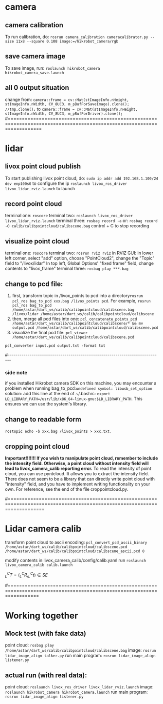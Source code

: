 # camera 

## camera calibration
To run calibration, do: `rosrun camera_calibration cameracalibrator.py --size 11x8 --square 0.108 image:=/hikrobot_camera/rgb`

## save camera image
To save image, run: `roslaunch hikrobot_camera hikrobot_camera_save.launch`

## all 0 output situation
change from: `camera::frame = cv::Mat(stImageInfo.nHeight, stImageInfo.nWidth, CV_8UC3, m_pBufForSaveImage).clone(); //tmp.clone();`
to `camera::frame = cv::Mat(stImageInfo.nHeight, stImageInfo.nWidth, CV_8UC3, m_pBufForDriver).clone();`
#========================================================================================================================

# lidar 

## livox point cloud publish
To start publishing livox point cloud, do: 
`sudo ip addr add 192.168.1.100/24 dev enp100s0` to configure the ip
`roslaunch livox_ros_driver livox_lidar_rviz.launch` to launch

## record point cloud
terminal one: `roscore`
terminal two: `roslaunch livox_ros_driver livox_lidar_rviz.launch`
terminal three: `rosbag record -a` or: `rosbag record -O calib/calibpointcloud/calibscene.bag`
control + C to stop recording

## visualize point cloud
terminal one: `roscore`
terminal two: `rosrun rviz rviz`
in RVIZ GUI: in lower left corner, select "add" option, choose "PointCloud2", change the "Topic" field to "/livox/lidar"
In top left, Global Options' "fixed frame" field, change contents to "livox_frame"
terminal three: `rosbag play ***.bag`

## change to pcd file:
1. first, transform topic in /livox_points to pcd into a directory`rosrun pcl_ros bag_to_pcd xxx.bag /livox_points pcd`. 
For example, `rosrun pcl_ros bag_to_pcd /home/astar/dart_ws/calib/calibpointcloud/calibscene.bag /livox/lidar /home/astar/dart_ws/calib/calibpointcloud/calibscene`
2. then, merge all pcd files into one: `pcl_concatenate_points_pcd /home/astar/dart_ws/calib/calibpointcloud/calibscene/* && mv output.pcd /home/astar/dart_ws/calib/calibpointcloud/calibscene.pcd `
3. visualize the final pcd file: `pcl_viewer /home/astar/dart_ws/calib/calibpointcloud/calibscene.pcd`

`pcl_converter input.pcd output.txt -format txt`

#-------------------------------------------------------------------------------
### side note
if you installed Hikrobot camera SDK on this machine, you may encounter a problem when running bag_to_pcd:`undefined symbol: libusb_set_option`
solution: add this line at the end of ~/.bashrc: `export LD_LIBRARY_PATH=/usr/lib/x86_64-linux-gnu:$LD_LIBRARY_PATH`. This ensures we can use the system's library.
## change to readable form
`rostopic echo -b xxx.bag /livox_points > xxx.txt`.
## cropping point cloud
**Important!!!!!!! If you wish to manipulate point cloud, remember to include the intensity field. Otherwise, a point cloud without intensity field will lead to livox_camera_calib reporting error.**
To read the intensity of point cloud, you can use pyntcloud. It allows you to extract the intensity field.
There does not seem to be a library that can directly write point cloud with "intensity" field, and you have to implement writing functionality on your own. For reference, see the end of the file croppointcloud.py.

#=========================================================================================================================
# Lidar camera calib
transform point cloud to ascii encoding: `pcl_convert_pcd_ascii_binary /home/astar/dart_ws/calib/calibpointcloud/calibscene.pcd /home/astar/dart_ws/calib/calibpointcloud/calibscene_ascii.pcd 0`

modify contents in livox_camera_calib/config/calib.yaml
run `roslaunch livox_camera_calib calib.launch`

$_{L}^{C}T = (_{L}^{C}R, _{L}^{C}t)\in SE$

#=======================================================================================================================
# Working together


## Mock test (with fake data)
point cloud: `rosbag play /home/astar/dart_ws/calib/calibpointcloud/calibscene.bag`
image: `rosrun lidar_image_align talker.py`
run main program: `rosrun lidar_image_align listener.py`

## actual run (with real data):
point cloud: `roslaunch livox_ros_driver livox_lidar_rviz.launch`
image: `roslaunch hikrobot_camera hikrobot_camera.launch`
run main program: `rosrun lidar_image_align listener.py`
